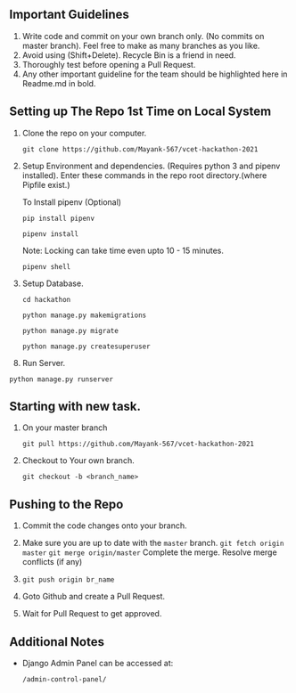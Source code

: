 ## Important Guidelines

1. Write code and commit on your own branch only. (No commits on master branch). Feel free to make as many branches as you like.
2. Avoid using (Shift+Delete). Recycle Bin is a friend in need.
3. Thoroughly test before opening a Pull Request.
4. Any other important guideline for the team should be highlighted here in Readme.md in bold.

## Setting up The Repo 1st Time on Local System


1.  Clone the repo on your computer.

    `git clone https://github.com/Mayank-567/vcet-hackathon-2021`


2.  Setup Environment and dependencies. (Requires python 3 and pipenv installed). Enter these commands in the repo root directory.(where Pipfile exist.)

    To Install pipenv (Optional)

        pip install pipenv

    `pipenv install`

    Note: Locking can take time even upto 10 - 15 minutes. 

    `pipenv shell`

7.  Setup Database.

    `cd hackathon`

    `python manage.py makemigrations`

    `python manage.py migrate`

    `python manage.py createsuperuser`

8)  Run Server.

`python manage.py runserver`

## Starting with new task.

1) On your master branch

    `git pull https://github.com/Mayank-567/vcet-hackathon-2021`

2) Checkout to Your own branch.

    `git checkout -b <branch_name>`

## Pushing to the Repo


1. Commit the code changes onto your branch.

2. Make sure you are up to date with the `master` branch.
    `git fetch origin master`
    `git merge origin/master`
    Complete the merge. Resolve merge conflicts (if any)

3. `git push origin br_name`

4. Goto Github and create a Pull Request.

5. Wait for Pull Request to get approved.

## Additional Notes

- Django Admin Panel can be accessed at:

  `/admin-control-panel/`
